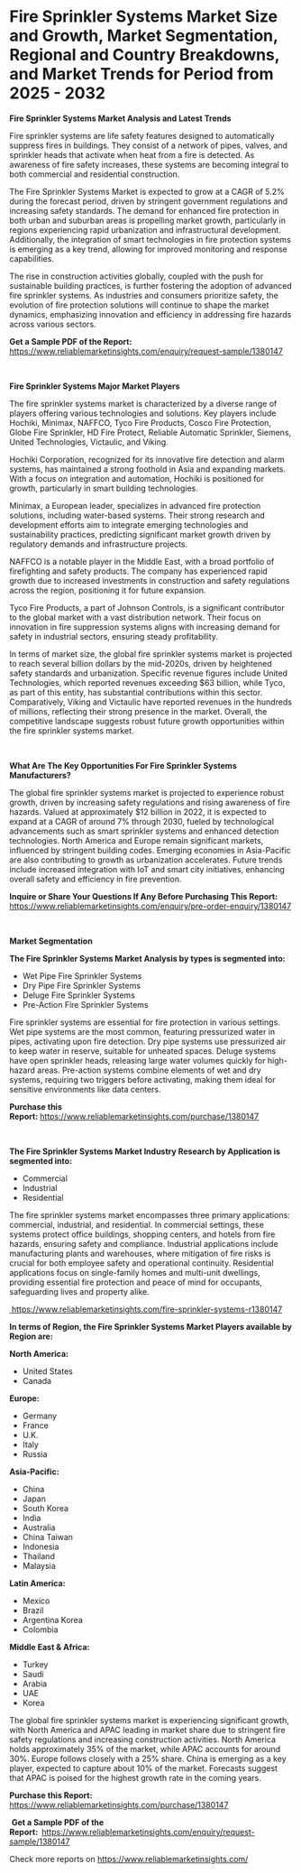 <p><h1>Fire Sprinkler Systems Market Size and Growth, Market Segmentation, Regional and Country Breakdowns, and Market Trends for Period from 2025 -  2032</h1></p><p><strong>Fire Sprinkler Systems Market Analysis and Latest Trends</strong></p>
<p><p>Fire sprinkler systems are life safety features designed to automatically suppress fires in buildings. They consist of a network of pipes, valves, and sprinkler heads that activate when heat from a fire is detected. As awareness of fire safety increases, these systems are becoming integral to both commercial and residential construction.</p><p>The Fire Sprinkler Systems Market is expected to grow at a CAGR of 5.2% during the forecast period, driven by stringent government regulations and increasing safety standards. The demand for enhanced fire protection in both urban and suburban areas is propelling market growth, particularly in regions experiencing rapid urbanization and infrastructural development. Additionally, the integration of smart technologies in fire protection systems is emerging as a key trend, allowing for improved monitoring and response capabilities.</p><p>The rise in construction activities globally, coupled with the push for sustainable building practices, is further fostering the adoption of advanced fire sprinkler systems. As industries and consumers prioritize safety, the evolution of fire protection solutions will continue to shape the market dynamics, emphasizing innovation and efficiency in addressing fire hazards across various sectors.</p></p>
<p><strong>Get a Sample PDF of the Report:&nbsp;</strong> <a href="https://www.reliablemarketinsights.com/enquiry/request-sample/1380147?utm_campaign=2389&utm_medium=2&utm_source=Github&utm_content=ia&utm_term=23022025&utm_id=fire-sprinkler-systems">https://www.reliablemarketinsights.com/enquiry/request-sample/1380147</a></p>
<p>&nbsp;</p>
<p><strong>Fire Sprinkler Systems Major Market Players</strong></p>
<p><p>The fire sprinkler systems market is characterized by a diverse range of players offering various technologies and solutions. Key players include Hochiki, Minimax, NAFFCO, Tyco Fire Products, Cosco Fire Protection, Globe Fire Sprinkler, HD Fire Protect, Reliable Automatic Sprinkler, Siemens, United Technologies, Victaulic, and Viking. </p><p>Hochiki Corporation, recognized for its innovative fire detection and alarm systems, has maintained a strong foothold in Asia and expanding markets. With a focus on integration and automation, Hochiki is positioned for growth, particularly in smart building technologies.</p><p>Minimax, a European leader, specializes in advanced fire protection solutions, including water-based systems. Their strong research and development efforts aim to integrate emerging technologies and sustainability practices, predicting significant market growth driven by regulatory demands and infrastructure projects.</p><p>NAFFCO is a notable player in the Middle East, with a broad portfolio of firefighting and safety products. The company has experienced rapid growth due to increased investments in construction and safety regulations across the region, positioning it for future expansion.</p><p>Tyco Fire Products, a part of Johnson Controls, is a significant contributor to the global market with a vast distribution network. Their focus on innovation in fire suppression systems aligns with increasing demand for safety in industrial sectors, ensuring steady profitability.</p><p>In terms of market size, the global fire sprinkler systems market is projected to reach several billion dollars by the mid-2020s, driven by heightened safety standards and urbanization. Specific revenue figures include United Technologies, which reported revenues exceeding $63 billion, while Tyco, as part of this entity, has substantial contributions within this sector. Comparatively, Viking and Victaulic have reported revenues in the hundreds of millions, reflecting their strong presence in the market. Overall, the competitive landscape suggests robust future growth opportunities within the fire sprinkler systems market.</p></p>
<p>&nbsp;</p>
<p><strong>What Are The Key Opportunities For Fire Sprinkler Systems Manufacturers?</strong></p>
<p><p>The global fire sprinkler systems market is projected to experience robust growth, driven by increasing safety regulations and rising awareness of fire hazards. Valued at approximately $12 billion in 2022, it is expected to expand at a CAGR of around 7% through 2030, fueled by technological advancements such as smart sprinkler systems and enhanced detection technologies. North America and Europe remain significant markets, influenced by stringent building codes. Emerging economies in Asia-Pacific are also contributing to growth as urbanization accelerates. Future trends include increased integration with IoT and smart city initiatives, enhancing overall safety and efficiency in fire prevention.</p></p>
<p><strong>Inquire or Share Your Questions If Any Before Purchasing This Report:</strong> <a href="https://www.reliablemarketinsights.com/enquiry/pre-order-enquiry/1380147?utm_campaign=2389&utm_medium=2&utm_source=Github&utm_content=ia&utm_term=23022025&utm_id=fire-sprinkler-systems">https://www.reliablemarketinsights.com/enquiry/pre-order-enquiry/1380147</a></p>
<p>&nbsp;</p>
<p><strong>Market Segmentation</strong></p>
<p><strong>The Fire Sprinkler Systems Market Analysis by types is segmented into:</strong></p>
<p><ul><li>Wet Pipe Fire Sprinkler Systems</li><li>Dry Pipe Fire Sprinkler Systems</li><li>Deluge Fire Sprinkler Systems</li><li>Pre-Action Fire Sprinkler Systems</li></ul></p>
<p><p>Fire sprinkler systems are essential for fire protection in various settings. Wet pipe systems are the most common, featuring pressurized water in pipes, activating upon fire detection. Dry pipe systems use pressurized air to keep water in reserve, suitable for unheated spaces. Deluge systems have open sprinkler heads, releasing large water volumes quickly for high-hazard areas. Pre-action systems combine elements of wet and dry systems, requiring two triggers before activating, making them ideal for sensitive environments like data centers.</p></p>
<p><strong>Purchase this Report:&nbsp;</strong><a href="https://www.reliablemarketinsights.com/purchase/1380147?utm_campaign=2389&utm_medium=2&utm_source=Github&utm_content=ia&utm_term=23022025&utm_id=fire-sprinkler-systems">https://www.reliablemarketinsights.com/purchase/1380147</a></p>
<p>&nbsp;</p>
<p><strong>The Fire Sprinkler Systems Market Industry Research by Application is segmented into:</strong></p>
<p><ul><li>Commercial</li><li>Industrial</li><li>Residential</li></ul></p>
<p><p>The fire sprinkler systems market encompasses three primary applications: commercial, industrial, and residential. In commercial settings, these systems protect office buildings, shopping centers, and hotels from fire hazards, ensuring safety and compliance. Industrial applications include manufacturing plants and warehouses, where mitigation of fire risks is crucial for both employee safety and operational continuity. Residential applications focus on single-family homes and multi-unit dwellings, providing essential fire protection and peace of mind for occupants, safeguarding lives and property alike.</p></p>
<p><a href="https://www.reliablemarketinsights.com/fire-sprinkler-systems-r1380147?utm_campaign=2389&utm_medium=2&utm_source=Github&utm_content=ia&utm_term=23022025&utm_id=fire-sprinkler-systems">&nbsp;https://www.reliablemarketinsights.com/fire-sprinkler-systems-r1380147</a></p>
<p><strong>In terms of Region, the Fire Sprinkler Systems Market Players available by Region are:</strong></p>
<p>
    <p> <strong> North America: </strong>
        <ul>
            <li>United States</li>
            <li>Canada</li>
        </ul>
        </p> 
    <p> <strong> Europe: </strong>
        <ul>
            <li>Germany</li>
            <li>France</li>
            <li>U.K.</li>
            <li>Italy</li>
            <li>Russia</li>
        </ul>
        </p> 
    <p> <strong> Asia-Pacific: </strong>
        <ul>
            <li>China</li>
            <li>Japan</li>
            <li>South Korea</li>
            <li>India</li>
            <li>Australia</li>
            <li>China Taiwan</li>
            <li>Indonesia</li>
            <li>Thailand</li>
            <li>Malaysia</li>
        </ul>
        </p> 
    <p> <strong> Latin America: </strong>
        <ul>
            <li>Mexico</li>
            <li>Brazil</li>
            <li>Argentina Korea</li>
            <li>Colombia</li>
        </ul>
        </p> 
    <p> <strong> Middle East & Africa: </strong>
        <ul>
            <li>Turkey</li>
            <li>Saudi</li>
            <li>Arabia</li>
            <li>UAE</li>
            <li>Korea</li>
        </ul>
    </p>
    </p>
<p><p>The global fire sprinkler systems market is experiencing significant growth, with North America and APAC leading in market share due to stringent fire safety regulations and increasing construction activities. North America holds approximately 35% of the market, while APAC accounts for around 30%. Europe follows closely with a 25% share. China is emerging as a key player, expected to capture about 10% of the market. Forecasts suggest that APAC is poised for the highest growth rate in the coming years.</p></p>
<p><strong>Purchase this Report: </strong><a href="https://www.reliablemarketinsights.com/purchase/1380147?utm_campaign=2389&utm_medium=2&utm_source=Github&utm_content=ia&utm_term=23022025&utm_id=fire-sprinkler-systems">https://www.reliablemarketinsights.com/purchase/1380147</a></p>
<p>&nbsp;<strong>Get a Sample PDF of the Report:&nbsp;&nbsp;</strong><a href="https://www.reliablemarketinsights.com/enquiry/request-sample/1380147?utm_campaign=2389&utm_medium=2&utm_source=Github&utm_content=ia&utm_term=23022025&utm_id=fire-sprinkler-systems">https://www.reliablemarketinsights.com/enquiry/request-sample/1380147</a></p>
<p><strong></strong></p>
<p>Check more reports on <a href="https://www.reliablemarketinsights.com/?utm_campaign=2389&utm_medium=2&utm_source=Github&utm_content=ia&utm_term=23022025&utm_id=fire-sprinkler-systems">https://www.reliablemarketinsights.com/</a></p>